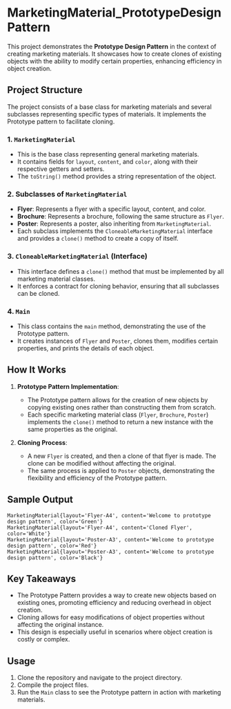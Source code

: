 # MarketingMaterial_PrototypeDesignPattern

This project demonstrates the **Prototype Design Pattern** in the context of creating marketing materials. It showcases how to create clones of existing objects with the ability to modify certain properties, enhancing efficiency in object creation.

## Project Structure

The project consists of a base class for marketing materials and several subclasses representing specific types of materials. It implements the Prototype pattern to facilitate cloning.

### 1. `MarketingMaterial`
   - This is the base class representing general marketing materials.
   - It contains fields for `layout`, `content`, and `color`, along with their respective getters and setters.
   - The `toString()` method provides a string representation of the object.

### 2. Subclasses of `MarketingMaterial`
   - **Flyer**: Represents a flyer with a specific layout, content, and color.
   - **Brochure**: Represents a brochure, following the same structure as `Flyer`.
   - **Poster**: Represents a poster, also inheriting from `MarketingMaterial`.
   - Each subclass implements the `CloneableMarketingMaterial` interface and provides a `clone()` method to create a copy of itself.

### 3. `CloneableMarketingMaterial` (Interface)
   - This interface defines a `clone()` method that must be implemented by all marketing material classes.
   - It enforces a contract for cloning behavior, ensuring that all subclasses can be cloned.

### 4. `Main`
   - This class contains the `main` method, demonstrating the use of the Prototype pattern.
   - It creates instances of `Flyer` and `Poster`, clones them, modifies certain properties, and prints the details of each object.

## How It Works

1. **Prototype Pattern Implementation**:
   - The Prototype pattern allows for the creation of new objects by copying existing ones rather than constructing them from scratch.
   - Each specific marketing material class (`Flyer`, `Brochure`, `Poster`) implements the `clone()` method to return a new instance with the same properties as the original.

2. **Cloning Process**:
   - A new `Flyer` is created, and then a clone of that flyer is made. The clone can be modified without affecting the original.
   - The same process is applied to `Poster` objects, demonstrating the flexibility and efficiency of the Prototype pattern.

## Sample Output

```plaintext
MarketingMaterial{layout='Flyer-A4', content='Welcome to prototype design pattern', color='Green'}
MarketingMaterial{layout='Flyer-A4', content='Cloned Flyer', color='White'}
MarketingMaterial{layout='Poster-A3', content='Welcome to prototype design pattern', color='Red'}
MarketingMaterial{layout='Poster-A3', content='Welcome to prototype design pattern', color='Black'}
```

## Key Takeaways
- The Prototype Pattern provides a way to create new objects based on existing ones, promoting efficiency and reducing overhead in object creation.
- Cloning allows for easy modifications of object properties without affecting the original instance.
- This design is especially useful in scenarios where object creation is costly or complex.


## Usage
1. Clone the repository and navigate to the project directory.
2. Compile the project files.
3. Run the `Main` class to see the Prototype pattern in action with marketing materials.

